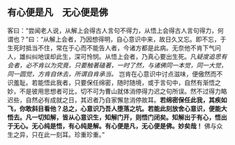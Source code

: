 ## 有心便是凡　无心便是佛

客曰：“尝闻老人说，从解上会得古人言句不得力，从悟上会得古人言句得力，何谓也？”曰：“从解上会者，乃因想得明，自心意识中来，故日久又忘。即不忘，于生死时抵当不住，常在于心而不能告人者，今诸方都是此病。无奈他不肯下气问人，雄纠纠地误却此生，深可怜悯。从悟上会者，乃真心要出生死。凡*疑度追思有会者，必不肯以为究竟，只要触著磕著，一时了然，与诸佛同一本觉，同一大觉，同一圆觉，方肯自休去，所谓自肯承当。* 岂肯在心意识中讨点滋味，便傲然而不识羞耻。若能悟此我者，只要保任绵密，随时随境，或于言句中，自然有渐悟之妙，不是彼用思想者可比，切不可为曹山就体消停得力迟之句所误。然不过得力略迟些，自然必有成就之日，其迟者乃自家懈怠消停故耳。__若绵密保任此我，其疾如飞，你敢斜目看他？总之，心意识乃吾人堕落之坑。若能此刻放舍心意识，便能大悟去。凡一切知解，皆从心意识生，知解门开，则悟门闭矣。知解出于有心，悟出于无心。无心纯是悟，有心纯是解。有心便是凡，无心便是佛。妙矣哉！__ 佛与众生之异，只在此一刻耳。珍重珍重。”
